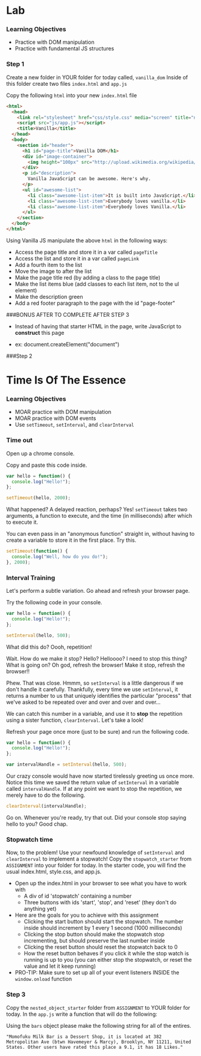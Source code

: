 # Lab


### Learning Objectives

- Practice with DOM manipulation
- Practice with fundamental JS structures



### Step 1

Create a new folder in YOUR folder for today called, `vanilla_dom`
Inside of this folder create two files `index.html` and `app.js`

Copy the following `html` into your new `index.html` file  

```html
<html>
  <head>
    <link rel="stylesheet" href="css/style.css" media="screen" title="no title" charset="utf-8">
    <script src="js/app.js"></script>
    <title>Vanilla</title>
  </head>
  <body>
    <section id="header">
      <h1 id="page-title">Vanilla DOM</h1>
      <div id="image-container">
        <img height="100px" src="http://upload.wikimedia.org/wikipedia/commons/c/c0/Vanilla_Ice.jpg" alt="Vanilla Ice" />
      </div>
      <p id="description">
        Vanilla JavaScript can be awesome. Here's why.
      </p>
      <ul id="awesome-list">
        <li class="awesome-list-item">It is built into JavaScript.</li>
        <li class="awesome-list-item">Everybody loves vanilla.</li>
        <li class="awesome-list-item">Everybody loves Vanilla.</li>
      </ul>
    </section>
  </body>
</html>

```

Using Vanilla JS manipulate the above `html` in the following ways:

* Access the page title and store it in a var called `pageTitle`
* Access the list and store it in a var called `pageLink`
* Add a fourth item to the list 
* Move the image to after the list
* Make the page title red (by adding a class to the page title)
* Make the list items blue (add classes to each list item, not to the ul element)
* Make the description green
* Add a red footer paragraph to the page with the id "page-footer"

###BONUS AFTER TO COMPLETE AFTER STEP 3

* Instead of having that starter HTML in the page, write JavaScript to **construct** this page

* ex: document.createElement("document")


###Step 2

# Time Is Of The Essence

### Learning Objectives

* MOAR practice with DOM manipulation
* MOAR practice with DOM events
* Use `setTimeout`, `setInterval`, and `clearInterval`

### Time out

Open up a chrome console.

Copy and paste this code inside.

```js
var hello = function() {
  console.log("Hello!");
};

setTimeout(hello, 2000);
```

What happened? A delayed reaction, perhaps? Yes! `setTimeout` takes two arguments,
a function to execute, and the time (in milliseconds) after which to execute it.

You can even pass in an "anonymous function" straight in, without having to
create a variable to store it in the first place. Try this.

```js
setTimeout(function() {
  console.log("Well, how do you do!");
}, 2000);
```

### Interval Training

Let's perform a subtle variation. Go ahead and refresh your browser page.

Try the following code in your console.

```js
var hello = function() {
  console.log("Hello!");
};

setInterval(hello, 500);
```

What did this do? Oooh, repetition!

Wait. How do we make it stop? Hello? Helloooo? I need to stop this thing? What
is going on? Oh god, refresh the browser! Make it stop, refresh the browser!!

Phew. That was close. Hmmm, so `setInterval` is a little dangerous if we don't
handle it carefully. Thankfully, every time we use `setInterval`, it returns a
number to us that uniquely identifies the particular "process" that we've asked
to be repeated over and over and over and over...

We can catch this number in a variable, and use it to **stop** the repetition
using a sister function, `clearInterval`. Let's take a look!

Refresh your page once more (just to be sure) and run the following code.

```js
var hello = function() {
  console.log("Hello!");
};

var intervalHandle = setInterval(hello, 500);
```

Our crazy console would have now started tirelessly greeting us once more.
Notice this time we saved the return value of `setInterval` in a variable called
`intervalHandle`. If at any point we want to stop the repetition, we merely have
to do the following.

```js
clearInterval(intervalHandle);
```

Go on. Whenever you're ready, try that out. Did your console stop saying hello
to you? Good chap.

### Stopwatch time

Now, to the problem! Use your newfound knowledge of `setInterval` and `clearInterval`
to implement a stopwatch! Copy the `stopwatch_starter` from `ASSIGNMENT` into your folder for today. In the starter code, you will find the usual index.html,
style.css, and app.js.

* Open up the index.html in your browser to see what you have to work with
  * A div of id 'stopwatch' containing a number
  * Three buttons with ids 'start', 'stop', and 'reset' (they don't do anything yet)
* Here are the goals for you to achieve with this assignment
  * Clicking the start button should start the stopwatch. The number inside should
    increment by 1 every 1 second (1000 milliseconds)
  * Clicking the stop button should make the stopwatch stop incrementing, but
    should preserve the last number inside
  * Clicking the reset button should reset the stopwatch back to 0
  * How the reset button behaves if you click it while the stop watch is running
    is up to you (you can either stop the stopwatch, or reset the value and let
    it keep running)
* PRO-TIP: Make sure to set up all of your event listeners INSIDE the `window.onload`
  function


### Step 3

Copy the `nested_object_starter` folder from `ASSIGNMENT` to YOUR folder for today. In the `app.js` write a function that will do the following:

Using the `bars` object please make the following string for all of the entires. 

```
"Momofuku Milk Bar is a Dessert Shop, it is located at 382 Metropolitan Ave (btwn Havemeyer & Marcy), Brooklyn, NY 11211, United States. Other users have rated this place a 9.1, it has 18 Likes."

```
